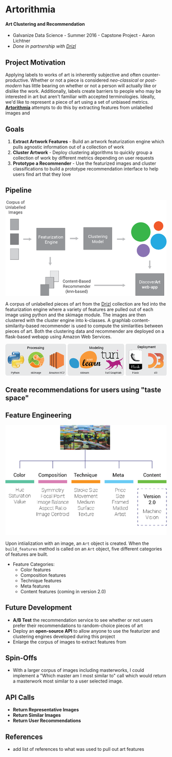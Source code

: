 # Artorithmia

#### Art Clustering and Recommendation
- Galvanize Data Science - Summer 2016 - Capstone Project - Aaron Lichtner
- *Done in partnership with [Drizl](www.drizl.co)*

## Project Motivation

Applying labels to works of art is inherently subjective and often counter-productive. Whether or not a piece is considered *neo-classical* or *post-modern* has little bearing on whether or not a person will actually like or dislike the work. Additionally, labels create barriers to people who may be interested in art but aren't familiar with accepted terminologies. Ideally, we'd like to represent a piece of art using a set of unbiased metrics. **[Artorithmia](www.artorithmia.com)** attempts to do this by extracting features from unlabelled images and

## Goals
1. **Extract Artwork Features** - Build an artwork featurization engine which pulls agnostic information out of a collection of work
2. **Cluster Artwork** - Deploy clustering algorithms to quickly group a collection of work by different metrics depending on user requests
3. **Prototype a Recommender** - Use the featurized images and cluster classifications to build a prototype recommendation interface to help users find art that they love

## Pipeline

![project pipeline](images/pipeline.png)

A corpus of unlabelled pieces of art from the [Drizl](www.drizl.co) collection are fed into the featurization engine where a variety of features are pulled out of each image using python and the skimage module. The images are then clustered with the cluster engine into k-classes. A graphlab content-similarity-based recommender is used to compute the similarities between pieces of art. Both the clustering data and recommender are deployed on a flask-based webapp using Amazon Web Services.

![tech stack](images/tech_stack.png)

## Create recommendations for users using "taste space"

## Feature Engineering

![Features](images/art_features.png)

Upon intiialization with an image, an `Art` object is created. When the `build_features` method is called on an `Art` object, five different categories of features are built.

- Feature Categories:
  - Color features
  - Composition features
  - Technique features
  - Meta features
  - Content features (coming in version 2.0)

## Future Development
- **A/B Test** the recommendation service to see whether or not users prefer their recommendations to random-choice pieces of art
- Deploy an **open-source API** to allow anyone to use the featurizer and clustering engines developed during this project
- Enlarge the corpus of images to extract features from

## Spin-Offs
- With a larger corpus of images including masterworks, I could implement a "Which master am I most similar to" call which would return a masterwork most similar to a user selected image.

## API Calls

- **Return Representative Images**
- **Return Similar Images**
- **Return User Recommendations**

## References
- add list of references to what was used to pull out art features

